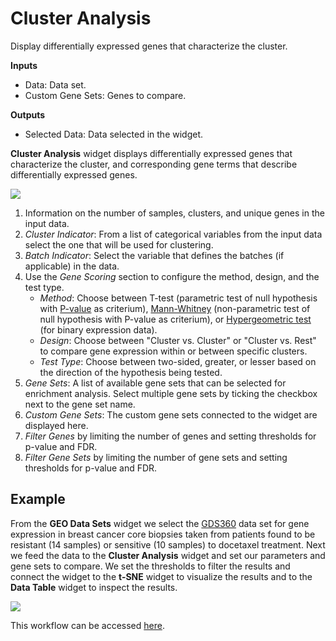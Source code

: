 Cluster Analysis
================

Display differentially expressed genes that characterize the cluster.

**Inputs**
- Data: Data set.
- Custom Gene Sets: Genes to compare.

**Outputs**
- Selected Data: Data selected in the widget.


**Cluster Analysis** widget displays differentially expressed genes that characterize the cluster, and corresponding gene terms that describe differentially expressed genes.

![](images/cluster_analysis/Cluster-Analysis-stamped.png)

1. Information on the number of samples, clusters, and unique genes in the input data.
2. *Cluster Indicator*: From a list of categorical variables from the input data select the one that will be used for clustering.
3. *Batch Indicator*: Select the variable that defines the batches (if applicable) in the data.
4. Use the *Gene Scoring* section to configure the method, design, and the test type.
    - *Method*: Choose between T-test (parametric test of null hypothesis with [P-value](https://en.wikipedia.org/wiki/P-value) as criterium), [Mann-Whitney](https://en.wikipedia.org/wiki/Mann%E2%80%93Whitney_U_test) (non-parametric test of null hypothesis with P-value as criterium), or [Hypergeometric test](https://en.wikipedia.org/wiki/Hypergeometric_distribution#Hypergeometric_test) (for binary expression data).
    - *Design*: Choose between "Cluster vs. Cluster" or "Cluster vs. Rest" to compare gene expression within or between specific clusters.
    - *Test Type*: Choose between two-sided, greater, or lesser based on the direction of the hypothesis being tested.
5. *Gene Sets*: A list of available gene sets that can be selected for enrichment analysis. Select multiple gene sets by ticking the checkbox next to the gene set name.
6. *Custom Gene Sets*: The custom gene sets connected to the widget are displayed here.
7. *Filter Genes* by limiting the number of genes and setting thresholds for p-value and FDR.
8. *Filter Gene Sets* by limiting the number of gene sets and setting thresholds for p-value and FDR.

Example
-------

From the **GEO Data Sets** widget we select the [GDS360](https://pubmed.ncbi.nlm.nih.gov/15718313/) data set for gene expression in breast cancer core biopsies taken from patients found to be resistant (14 samples) or sensitive (10 samples) to docetaxel treatment. Next we feed the data to the **Cluster Analysis** widget and set our parameters and gene sets to compare. We set the thresholds to filter the results and connect the widget to the **t-SNE** widget to visualize the results and to the **Data Table** widget to inspect the results.

![](images/cluster_analysis/Cluster-Analysis-example.png)

This workflow can be accessed [here](https://download.biolab.si/download/files/workflows/orange/bioinformatics_cluster_analysis.ows).